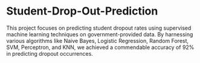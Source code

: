# Student-Drop-Out-Prediction
This project focuses on predicting student dropout rates using supervised machine learning techniques on government-provided data. By harnessing various algorithms like Naive Bayes, Logistic Regression, Random Forest, SVM, Perceptron, and KNN, we achieved a commendable accuracy of 92% in predicting dropout occurrences.
